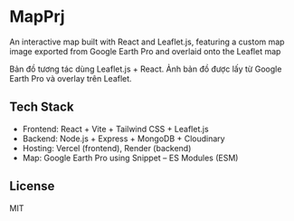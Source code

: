 # MapPrj
An interactive map built with React and Leaflet.js, featuring a custom map image exported from Google Earth Pro and overlaid onto the Leaflet map

Bản đồ tương tác dùng Leaflet.js + React. Ảnh bản đồ được lấy từ Google Earth Pro và overlay trên Leaflet.

## Tech Stack

- Frontend: React + Vite + Tailwind CSS + Leaflet.js
- Backend: Node.js + Express + MongoDB + Cloudinary
- Hosting: Vercel (frontend), Render (backend)
- Map: Google Earth Pro
using Snippet – ES Modules (ESM)

## License
MIT